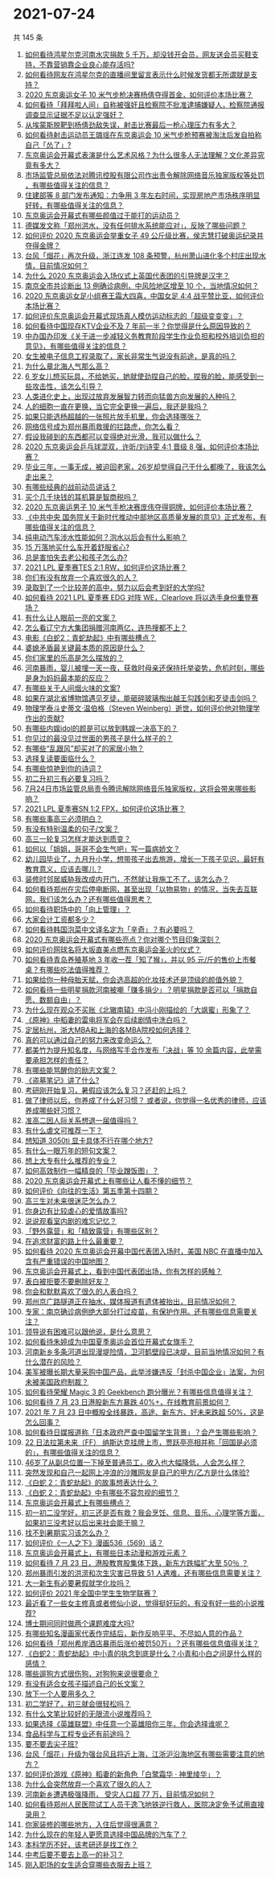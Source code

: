 # 2021-07-24

共 145 条

<!-- BEGIN -->
<!-- 最后更新时间 Sat Jul 24 2021 20:02:17 GMT+0800 (China Standard Time) -->

1. [如何看待鸿星尔克河南水灾捐款 5
   千万，却没钱开会员，网友送会员买鞋支持，不靠营销靠企业良心能存活吗?](https://www.zhihu.com/question/474120928)
1. [如何看待网友在鸿星尔克的直播间里留言表示什么时候发货都无所谓就是支持？](https://www.zhihu.com/question/474386080)
1. [2020 东京奥运女子 10
   米气步枪决赛杨倩夺得首金，如何评价本场比赛？](https://www.zhihu.com/question/474554183)
1. [如何看待「拜拜啦人间」自称被强奸且检察院不批准逮捕嫌疑人，检察院通报调查显示证据不足以认定强奸？](https://www.zhihu.com/question/473129165)
1. [从埃蒙斯脱靶到杨倩劲敌失误，射击比赛最后一枪心理压力有多大？](https://www.zhihu.com/question/474559012)
1. [如何看待射击运动员王璐瑶在东京奥运会 10
   米气步枪预赛被淘汰后发自拍称自己「怂了」?](https://www.zhihu.com/question/474563492)
1. [东京奥运会开幕式表演是什么艺术风格？为什么很多人无法理解？文化差异究竟有多大？](https://www.zhihu.com/question/474348982)
1. [市场监管总局依法对腾讯控股有限公司作出责令解除网络音乐独家版权等处罚
   ，有哪些值得关注的信息？](https://www.zhihu.com/question/474554295)
1. [住建部等 8 部门发布通知：力争用 3
   年左右时间，实现房地产市场秩序明显好转，有哪些值得关注的信息？](https://www.zhihu.com/question/474230030)
1. [东京奥运会开幕式有哪些颜值过于能打的运动员？](https://www.zhihu.com/question/474356978)
1. [德媒发文称「郑州洪水，没有任何排水系统能应对」，反映了哪些问题？](https://www.zhihu.com/question/474264183)
1. [如何评价 2020 东京奥运会举重女子 49
   公斤级比赛，侯志慧打破奥运纪录并夺得金牌？](https://www.zhihu.com/question/474595812)
1. [台风「烟花」再次升级，浙江连发 108
   条预警，杭州萧山进化多个村庄出现水情，目前情况如何？](https://www.zhihu.com/question/474539445)
1. [为什么 2020 东京奥运会入场仪式上英国代表团的引导牌是汉字？](https://www.zhihu.com/question/474354660)
1. [南京全市共诊断出 13 例确诊病例，中风险地区增至 10
   个，当地情况如何？](https://www.zhihu.com/question/473973235)
1. [2020 东京奥运女足小组赛王霜大四喜，中国女足 4:4
   战平赞比亚，如何评价本场比赛？](https://www.zhihu.com/question/474637478)
1. [如何评价东京奥运会开幕式现场真人模仿运动标志的「超级变变变」？](https://www.zhihu.com/question/474417347)
1. [如何看待中国现存KTV企业不及 7
   年前一半？你觉得是什么原因导致的？](https://www.zhihu.com/question/473902989)
1. [中办国办印发《关于进一步减轻义务教育阶段学生作业负担和校外培训负担的意见》，有哪些值得关注的信息？](https://www.zhihu.com/question/474676101)
1. [女生被电子信息工程录取了，家长非常生气说没有前途，是真的吗？](https://www.zhihu.com/question/416930911)
1. [为什么章北海人气那么高？](https://www.zhihu.com/question/468915692)
1. [6
   岁女儿想买玩具，不给她买，她就使劲捏自己的脸，捏我的脸，能感受到一些攻击性，该怎么引导？](https://www.zhihu.com/question/473110813)
1. [人类进化史上，出现过放弃发展智力转而向猛兽方向发展的人种吗？](https://www.zhihu.com/question/472489699)
1. [人的细胞一直在更换，当它完全更换一遍后，我还是我吗？](https://www.zhihu.com/question/473957583)
1. [如果只能选杨超越的一张照片放手机里，你会选择哪张？](https://www.zhihu.com/question/474600344)
1. [网络信号成为郑州暴雨救援的拦路虎，你怎么看？](https://www.zhihu.com/question/473805337)
1. [假设我碰到的东西都可以变得绝对光滑，我可以做什么？](https://www.zhihu.com/question/449145769)
1. [2020 东京奥运会乒乓球混双，许昕/刘诗雯 4:1 晋级 8
   强，如何评价本场比赛？](https://www.zhihu.com/question/474584982)
1. [毕业三年，一事无成，被迫回老家，26岁却觉得自己干什么都晚了，我该怎么走出来？](https://www.zhihu.com/question/302335564)
1. [有哪些经典的战前动员讲话？](https://www.zhihu.com/question/29337260)
1. [买个几千块钱的耳机算是智商税吗？](https://www.zhihu.com/question/472392463)
1. [2020 东京奥运男子 10
   米气手枪决赛庞伟夺得铜牌，如何评价本场比赛？](https://www.zhihu.com/question/474619854)
1. [《中共中央
   国务院关于新时代推动中部地区高质量发展的意见》正式发布，有哪些值得关注的信息？](https://www.zhihu.com/question/474037359)
1. [纯电动汽车涉水性能如何？泡水以后会有什么影响？](https://www.zhihu.com/question/32297052)
1. [15 万落地买什么车开着舒服省心?](https://www.zhihu.com/question/441839447)
1. [总是害怕失去老公和孩子怎么办?](https://www.zhihu.com/question/474097893)
1. [2021 LPL 夏季赛TES 2:1 RW，如何评价这场比赛？](https://www.zhihu.com/question/474202816)
1. [你们有没有放弃一个喜欢很久的人？](https://www.zhihu.com/question/466274655)
1. [录取到了一个比较差的高中，努力以后会考到好的大学吗?](https://www.zhihu.com/question/472295309)
1. [如何看待 2021 LPL 夏季赛 EDG 对阵 WE，Clearlove
   将以选手身份重登赛场？](https://www.zhihu.com/question/474198365)
1. [有什么让人眼前一亮的文案？](https://www.zhihu.com/question/467107212)
1. [怎么看辽宁方大集团捐赠河南两亿，连热搜都不上？](https://www.zhihu.com/question/473932059)
1. [电影《白蛇2：青蛇劫起》中有哪些槽点？](https://www.zhihu.com/question/474158030)
1. [婆媳矛盾最关键最本质的原因是什么？](https://www.zhihu.com/question/329042226)
1. [你们家里的乐高是怎么摆放的？](https://www.zhihu.com/question/385618037)
1. [河南暴雨，婴儿被埋一天一夜，获救时母亲还保持托举姿势，危机时刻，哪些是身为妈妈最本能的反应？](https://www.zhihu.com/question/474203095)
1. [有哪些关于人间烟火味的文案?](https://www.zhihu.com/question/417056782)
1. [如果在湖北省博物馆遇见歹徒，能砸碎玻璃掏出越王勾践剑和歹徒击剑吗？](https://www.zhihu.com/question/466117995)
1. [物理学泰斗史蒂文·温伯格（Steven
   Weinberg）逝世，如何评价他对物理学作出的贡献?](https://www.zhihu.com/question/474589054)
1. [有哪些内娱idol的颜是可以放到韩娱一决高下的？](https://www.zhihu.com/question/471613509)
1. [你见过的最没见过世面的男孩子是什么样子的？](https://www.zhihu.com/question/340586328)
1. [​有哪些“乱跟风”却买对了的家居小物？](https://www.zhihu.com/question/440729078)
1. [选择复读要面临什么？](https://www.zhihu.com/question/280467504)
1. [有哪些惊艳到你的诗词？](https://www.zhihu.com/question/470805553)
1. [初二升初三有必要复习吗？](https://www.zhihu.com/question/473784566)
1. [7月24日市场监管总局责令腾讯解除网络音乐独家版权，这将会带来哪些影响？](https://www.zhihu.com/question/474557803)
1. [2021 LPL 夏季赛SN 1:2 FPX，如何评价这场比赛？](https://www.zhihu.com/question/474202830)
1. [有哪些事高三必须明白？](https://www.zhihu.com/question/313639031)
1. [有没有特别温柔的句子/文案？](https://www.zhihu.com/question/439571782)
1. [高三一轮复习怎样才能达到质变？](https://www.zhihu.com/question/286143549)
1. [如何以「姐姐，哥哥不会生气吧」写一篇病娇文？](https://www.zhihu.com/question/464263136)
1. [幼儿园毕业了，九月升小学，想带孩子出去旅游，增长一下孩子见识，最好有教育意义，应该去哪儿？](https://www.zhihu.com/question/472361347)
1. [装修时邻居威胁我改成内开门，不然就让我施工不了，该怎么办？](https://www.zhihu.com/question/448288202)
1. [如何看待郑州在灾后停电断网，甚至出现「以物易物」的情况，当失去互联网，我们该怎么办？还有哪些值得思考？](https://www.zhihu.com/question/474192789)
1. [如何看待职场中的「向上管理」？](https://www.zhihu.com/question/317938538)
1. [大家会计工资都多少？](https://www.zhihu.com/question/392926139)
1. [如何看待韩国泡菜中文译名定为「辛奇」？有必要吗？](https://www.zhihu.com/question/474129753)
1. [2020 东京奥运会开幕式有哪些亮点？你对哪个节目印象深刻？](https://www.zhihu.com/question/474317812)
1. [如何评价网球名将大坂直美点燃东京奥运会圣火的仪式？](https://www.zhihu.com/question/474394632)
1. [如何看待青岛养殖基地 3 年收一茬「知了猴」，并以 95
   元/斤的售价上市餐桌？有哪些吃法值得推荐？](https://www.zhihu.com/question/472523330)
1. [如果给你一种母胎天赋，你会选高超的化妆技术还是顶级的颜值外貌？](https://www.zhihu.com/question/472534686)
1. [如何看待一些明星捐款河南被嘲「赚多捐少」？明星捐款是否可以「捐款自愿、数额自由」？](https://www.zhihu.com/question/473975213)
1. [为什么现在观众不买账《北辙南辕》中冯小刚描绘的「大飒蜜」形象了？](https://www.zhihu.com/question/473167310)
1. [《原神》中稻妻的雷电将军会在后续剧情中洗白吗？](https://www.zhihu.com/question/473893068)
1. [定居杭州，浙大MBA和上海的各MBA院校如何选择？](https://www.zhihu.com/question/389964826)
1. [真的可以通过自己的努力来改变命运么？](https://www.zhihu.com/question/472376256)
1. [都美竹为提升知名度，与网络写手合作发布「决战」等 10
   余篇内容，此举需要承担怎样的责任？](https://www.zhihu.com/question/474063256)
1. [有哪些能骂醒你的励志文案？](https://www.zhihu.com/question/460383067)
1. [《盗墓笔记》讲了什么?](https://www.zhihu.com/question/32090742)
1. [考研刚开始复习，暑假应该怎么复习？还赶的上吗？](https://www.zhihu.com/question/466338427)
1. [做了律师以后，你养成了什么好习惯？
   或者说，你觉得一名优秀的律师，应该养成哪些好习惯？](https://www.zhihu.com/question/469238437)
1. [准高二因人际关系想退一届值得吗？](https://www.zhihu.com/question/473961453)
1. [有什么虐文可推荐一下？](https://www.zhihu.com/question/470017170)
1. [想知道 3050ti 显卡具体不行在哪个地方?](https://www.zhihu.com/question/464580398)
1. [有什么一眼万年的短句文案？](https://www.zhihu.com/question/463384439)
1. [想上大专有什么推荐的专业？](https://www.zhihu.com/question/431550241)
1. [如何高效制作一幅精良的「毕业蹭饭图」？](https://www.zhihu.com/question/31097829)
1. [2020 东京奥运会开幕式上有哪些让人看不懂的细节？](https://www.zhihu.com/question/474343603)
1. [如何评价《向往的生活》第五季第十四期？](https://www.zhihu.com/question/474401389)
1. [高三生对未来很迷茫怎么办？](https://www.zhihu.com/question/474124259)
1. [你身边有比较虐心的爱情故事吗?](https://www.zhihu.com/question/352335209)
1. [说说观看室内剧的难忘记忆？](https://www.zhihu.com/question/473179232)
1. [「野外露营」和「精致露营」有哪些区别？](https://www.zhihu.com/question/470254023)
1. [在追求财富的路上什么最重要？](https://www.zhihu.com/question/458500163)
1. [如何看待 2020 东京奥运会开幕中国代表团入场时，美国 NBC
   在直播中加入含有严重错误的中国地图？](https://www.zhihu.com/question/474396000)
1. [东京奥运会开幕式上，看到中国代表团出场，你有怎样的感触？](https://www.zhihu.com/question/474344565)
1. [表白被拒要不要删除好友？](https://www.zhihu.com/question/455232446)
1. [你会和默默喜欢了很久的人表白吗？](https://www.zhihu.com/question/469568166)
1. [郑州京广路隧道正在抽水，媒体报道有遗体被抬出，目前情况如何？](https://www.zhihu.com/question/474123439)
1. [专家：南京确诊病例绝大部分打过疫苗，有保护作用。还有哪些信息需要关注？](https://www.zhihu.com/question/474137503)
1. [领导说有困难可以跟他说，是什么意思？](https://www.zhihu.com/question/470772116)
1. [如何看待朱婷成为中国夏季奥运会首位开幕式女旗手？](https://www.zhihu.com/question/473982956)
1. [河南新乡多条河道出现漫堤险情，卫河鹤壁段已决堤，目前当地情况如何？有什么潜在的风险？](https://www.zhihu.com/question/474156676)
1. [美军被曝长期大量采购中国产品，此举涉嫌违反「封杀中国企业」法案，为何未被美国政府制裁？](https://www.zhihu.com/question/474122425)
1. [如何看待荣耀 Magic 3 的 Geekbench
   跑分曝光？有哪些信息值得关注？](https://www.zhihu.com/question/474146205)
1. [如何看待 7 月 23 日港股新东方暴跌
   40%+，在线教育前景如何？](https://www.zhihu.com/question/474231455)
1. [2021 年 7 月 23 日中概股全线暴跌，高途、新东方、好未来跌超
   50%，这是怎么回事？](https://www.zhihu.com/question/474411061)
1. [如何看待日媒报道称「日本政府严查中国留学生背景」？会产生哪些影响？](https://www.zhihu.com/question/473734142)
1. [22 日法拉第未来（FF）
   纳斯达克挂牌上市，贾跃亭亮相并称「回国是必须的」，有哪些值得关注的信息？](https://www.zhihu.com/question/473934309)
1. [46岁了从副总位置一下掉至普通员工，收入也大幅降低，人会怎么样？](https://www.zhihu.com/question/365111864)
1. [突然发现和自己一起网上冲浪的沙雕网友是自己的甲方/乙方是什么体验?](https://www.zhihu.com/question/465724596)
1. [《白蛇 2：青蛇劫起》的故事想表达什么？](https://www.zhihu.com/question/474154317)
1. [《白蛇 2：青蛇劫起》中有哪些不容忽视的细节？](https://www.zhihu.com/question/469062754)
1. [东京奥运会开幕式上有哪些槽点？](https://www.zhihu.com/question/474330305)
1. [初一初二没学好，初三还是否有救？我会烹饪、信息、音乐、心理学等方面，如果初三没考好以后出来社会能干嘛？](https://www.zhihu.com/question/473062307)
1. [找不到暑期实习该怎么办？](https://www.zhihu.com/question/459945798)
1. [如何评价《一人之下》漫画536（569）话？](https://www.zhihu.com/question/474119152)
1. [东京奥运会开幕式上，有哪些日本动漫和游戏元素？](https://www.zhihu.com/question/474333066)
1. [如何看待 7 月 23 日，港股教育股集体下跌，新东方跌幅扩大至 50％
   ？](https://www.zhihu.com/question/474231395)
1. [郑州暴雨引发的洪涝和次生灾害已导致 51
   人遇难，还有哪些信息需要关注？](https://www.zhihu.com/question/474265541)
1. [大一新生有必要暑假就学化妆吗？](https://www.zhihu.com/question/472695884)
1. [如何评价 2021 年全国中学生生物学联赛？](https://www.zhihu.com/question/472941397)
1. [最近看了一些女主修真或者修仙小说，觉得挺好玩的，有没有好一些的小说推荐?](https://www.zhihu.com/question/37419778)
1. [博士期间同时做两个课题难度大吗?](https://www.zhihu.com/question/472702102)
1. [有哪些知名漫画家代表作完结后，新作反响平平、不尽如人意的作品？](https://www.zhihu.com/question/472997113)
1. [如何看待「郑州希岸酒店暴雨后涨价被罚50万」？还有哪些信息值得关注？](https://www.zhihu.com/question/474125451)
1. [《白蛇2：青蛇劫起》中小青的执念到底是什么？小青和小白之间是什么样的感情？](https://www.zhihu.com/question/473707179)
1. [哪些遛狗方式很伤狗，对狗狗来说很要命？](https://www.zhihu.com/question/419574863)
1. [有没有适合女孩子描述自己的长文案？](https://www.zhihu.com/question/448611410)
1. [放下一个人要用多久？](https://www.zhihu.com/question/461566135)
1. [初二学好了，初三就会很轻松吗？](https://www.zhihu.com/question/473952655)
1. [有什么文笔比较好的无限流小说推荐吗？](https://www.zhihu.com/question/54875649)
1. [如果选择《英雄联盟》中任意一个英雄陪你三年，你会选择谁呢？](https://www.zhihu.com/question/473629997)
1. [食品科学与工程专业还有前途吗？](https://www.zhihu.com/question/372375945)
1. [要不要去尖子班?](https://www.zhihu.com/question/474065170)
1. [台风「烟花」升级为强台风且将近上海，江浙沪沿海地区有哪些需要注意的地方？](https://www.zhihu.com/question/472925766)
1. [如何评价游戏《原神》稻妻的新角色「白鹭霜华 · 神里绫华」？](https://www.zhihu.com/question/463721778)
1. [为什么会突然放弃一个喜欢了很久的人？](https://www.zhihu.com/question/451416691)
1. [河南新乡遭遇极强降雨， 受灾人口超 77 万，目前情况如何？](https://www.zhihu.com/question/473916080)
1. [如何看待郑州人民医院试工人员于逸飞地铁逆行救人，医院决定免予试用直接录用？](https://www.zhihu.com/question/474001850)
1. [你家装修的哪些地方，入住后觉得很满意？](https://www.zhihu.com/question/396028557)
1. [为什么现在的年轻人更愿意选择中国品牌的汽车了？](https://www.zhihu.com/question/472380408)
1. [本科学历不好，该考研还是找工作？](https://www.zhihu.com/question/473596100)
1. [中考后要不要去上高一的补习？](https://www.zhihu.com/question/469810290)
1. [刚入职场的女生适合穿哪些衣服去上班？](https://www.zhihu.com/question/60576308)

<!-- END -->
